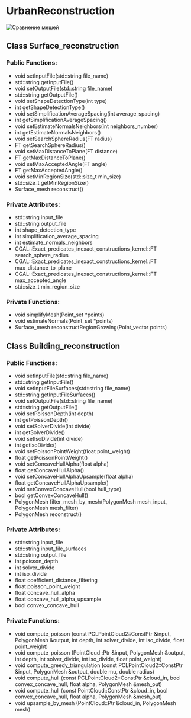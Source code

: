 # UrbanReconstruction

<img src="img/poisson_compare.png" alt="Сравнение мешей">

## Class Surface_reconstruction 

### Public Functions:
* void setInputFile(std::string file_name)
* std::string getInputFile()
* void setOutputFile(std::string file_name)
* std::string getOutputFile()
* void setShapeDetectionType(int type)
* int getShapeDetectionType()
* void setSimplificationAverageSpacing(int average_spacing)
* int getSimplificationAverageSpacing()
* void setEstimateNormalsNeighbors(int neighbors_number)
* int getEstimateNormalsNeighbors()
* void setSearchSphereRadius(FT radius)
* FT getSearchSphereRadius()
* void setMaxDistanceToPlane(FT distance)
* FT getMaxDistanceToPlane()
* void setMaxAcceptedAngle(FT angle)
* FT getMaxAcceptedAngle()
* void setMinRegionSize(std::size_t min_size)
* std::size_t getMinRegionSize()
* Surface_mesh reconstruct()

### Private Attributes:
* std::string input_file
* std::string output_file
* int shape_detection_type
* int simplification_average_spacing 
* int estimate_normals_neighbors
* CGAL::Exact_predicates_inexact_constructions_kernel::FT search_sphere_radius
* CGAL::Exact_predicates_inexact_constructions_kernel::FT max_distance_to_plane
* CGAL::Exact_predicates_inexact_constructions_kernel::FT max_accepted_angle
* std::size_t min_region_size

### Private Functions:
* void simplifyMesh(Point_set *points)
* void estimateNormals(Point_set *points)
* Surface_mesh reconstructRegionGrowing(Point_vector points)


## Class Building_reconstruction
### Public Functions:
* void setInputFile(std::string file_name)
* std::string getInputFile()
* void setInputFileSurfaces(std::string file_name)
* std::string getInputFileSurfaces()
* void setOutputFile(std::string file_name)
* std::string getOutputFile()
* void setPoissonDepth(int depth)
* int getPoissonDepth()
* void setSolverDivide(int divide)
* int getSolverDivide()
* void setIsoDivide(int divide)
* int getIsoDivide()
* void setPoissonPointWeight(float point_weight)
* float getPoissonPointWeight()
* void setConcaveHullAlpha(float alpha)
* float getConcaveHullAlpha()
* void setConcaveHullAlphaUpsample(float alpha)
* float getConcaveHullAlphaUpsample()
* void setConvexConcaveHull(bool hull_type)
* bool getConvexConcaveHull()
* PolygonMesh filter_mesh_by_mesh(PolygonMesh mesh_input, PolygonMesh mesh_filter)
* PolygonMesh reconstruct()


### Private Attributes:
* std::string input_file
* std::string input_file_surfaces
* std::string output_file
* int poisson_depth
* int solver_divide
* int iso_divide
* float coefficient_distance_filtering
* float poisson_point_weight
* float concave_hull_alpha
* float concave_hull_alpha_upsample
* bool convex_concave_hull

### Private Functions:
* void compute_poisson (const PCLPointCloud2::ConstPtr &input, PolygonMesh &output,
                    int depth, int solver_divide, int iso_divide, float point_weight)
* void compute_poisson (PointCloud<PointNormal>::Ptr &input, PolygonMesh &output,
                    int depth, int solver_divide, int iso_divide, float point_weight)
* void compute_greedy_triangulation (const PCLPointCloud2::ConstPtr &input, PolygonMesh &output,
                                double mu, double radius)
* void compute_hull (const PCLPointCloud2::ConstPtr &cloud_in,
                    bool convex_concave_hull,
                    float alpha,
                    PolygonMesh &mesh_out)
* void compute_hull (const PointCloud<PointXYZ>::ConstPtr &cloud_in,
                    bool convex_concave_hull,
                    float alpha,
                    PolygonMesh &mesh_out)
* void upsample_by_mesh (PointCloud<PointXYZ>::Ptr &cloud_in, PolygonMesh mesh)




